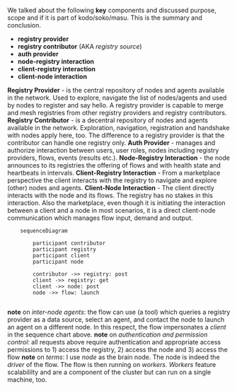 We talked about the following **key** components and discussed purpose, scope and if it is part of kodo/soko/masu. This is the summary and conclusion.

- **registry provider**
- **registry contributor** (AKA _registry source_)
- **auth provider**
- **node-registry interaction**
- **client-registry interaction**
- **client-node interaction**

**Registry Provider** - is the central repository of nodes and agents available in the network. Used to explore, navigate the list of nodes/agents and used by nodes to register and say hello. A registry provider is capable to merge and mesh registries from other registry providers and registry contributors.
**Registry Contributor** - is a decentral repository of nodes and agents available in the network. Exploration, navigation, registration and handshake with nodes apply here, too. The difference to a registry provider is that the contributor can handle one registry only.
**Auth Provider** - manages and authorize interaction between users, user roles, nodes including registry providers, flows, events (results etc.).
**Node-Registry Interaction** - the node announces to its registries the offering of flows and with health state and heartbeats in intervals.
**Client-Registry Interaction** - From a marketplace perspective the client interacts with the registry to navigate and explore (other) nodes and agents.
**Client-Node Interaction** - The client directly interacts with the node and its flows. The registry has no stakes in this interaction. Also the marketplace, even though it is initiating the interaction between a client and a node in most scenarios, it is a direct client-node communication which manages flow input, demand and output.

```mermaid
    sequenceDiagram 

        participant contributor
        participant registry
        participant client
        participant node
        
        contributor ->> registry: post
        client ->> registry: get
        client ->> node: post
        node ->> flow: launch
        
```

**note** on _inter-node agents_: the flow can use (a tool) which queries a registry provider as a data source, select an agent, and contact the node to launch an agent on a different node. In this respect, the flow impersonates a _client_ in the sequence chart above.
**note** on _authentication and permission control_: all requests above require authentication and appropriate access permissions to 1) access the registry, 2) access the node and 3) access the flow
**note** on _terms_: I use _node_ as the brain node. The node is indeed the _driver_ of the flow. The flow is then running on _workers_. _Workers_ feature scalabililty and are a component of the cluster but can run on a single machine, too.
